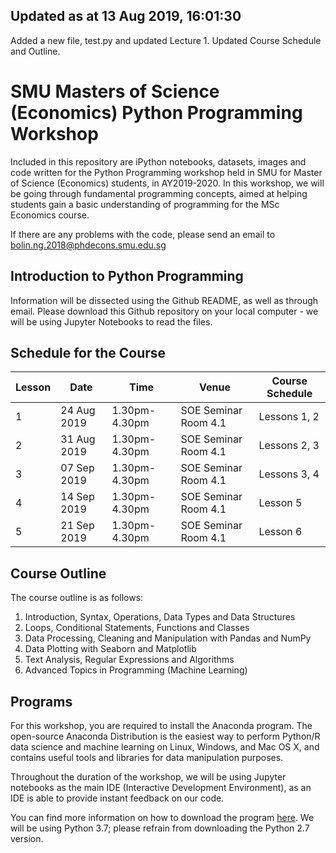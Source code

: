 Updated as at 13 Aug 2019, 16:01:30
---
Added a new file, test.py and updated Lecture 1. Updated Course Schedule and Outline.

# SMU Masters of Science (Economics) Python Programming Workshop
Included in this repository are iPython notebooks, datasets, images and code written for the Python Programming workshop held in SMU for Master of Science (Economics) students, in AY2019-2020. In this workshop, we will be going through fundamental programming concepts, aimed at helping students gain a basic understanding of programming for the MSc Economics course. 

If there are any problems with the code, please send an email to bolin.ng.2018@phdecons.smu.edu.sg

## Introduction to Python Programming
Information will be dissected using the Github README, as well as through email. Please download this Github repository on your local computer - we will be using Jupyter Notebooks to read the files.

## Schedule for the Course
| Lesson  |     Date     |     Time       |       Venue          |  Course Schedule  |
|---------|--------------|----------------|----------------------|-------------------|
|    1    |  24 Aug 2019 | 1.30pm-4.30pm  | SOE Seminar Room 4.1 |   Lessons 1, 2    |
|    2    |  31 Aug 2019 | 1.30pm-4.30pm  | SOE Seminar Room 4.1 |   Lessons 2, 3    |
|    3    |  07 Sep 2019 | 1.30pm-4.30pm  | SOE Seminar Room 4.1 |   Lessons 3, 4    |
|    4    |  14 Sep 2019 | 1.30pm-4.30pm  | SOE Seminar Room 4.1 |   Lesson  5       |
|    5    |  21 Sep 2019 | 1.30pm-4.30pm  | SOE Seminar Room 4.1 |   Lesson  6       |

## Course Outline
The course outline is as follows:

1. Introduction, Syntax, Operations, Data Types and Data Structures
2. Loops, Conditional Statements, Functions and Classes
3. Data Processing, Cleaning and Manipulation with Pandas and NumPy
4. Data Plotting with Seaborn and Matplotlib
5. Text Analysis, Regular Expressions and Algorithms
6. Advanced Topics in Programming (Machine Learning)

## Programs
For this workshop, you are required to install the Anaconda program. The open-source Anaconda Distribution is the easiest way to perform Python/R data science and machine learning on Linux, Windows, and Mac OS X, and contains useful tools and libraries for data manipulation purposes. 

Throughout the duration of the workshop, we will be using Jupyter notebooks as the main IDE (Interactive Development Environment), as an IDE is able to provide instant feedback on our code.

You can find more information on how to download the program [here](https://docs.anaconda.com/anaconda/install/). We will be using Python 3.7; please refrain from downloading the Python 2.7 version.


